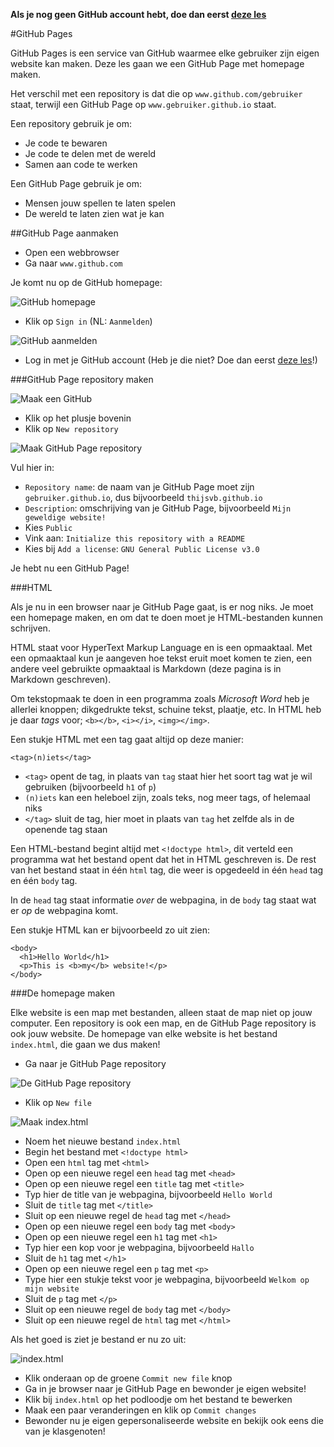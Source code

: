 **Als je nog geen GitHub account hebt, doe dan eerst [deze les](GitHub.md)**

#GitHub Pages

GitHub Pages is een service van GitHub waarmee elke gebruiker zijn eigen website kan maken. Deze les gaan we een GitHub Page met homepage maken.

Het verschil met een repository is dat die op `www.github.com/gebruiker` staat, terwijl een GitHub Page op `www.gebruiker.github.io` staat.

Een repository gebruik je om:
* Je code te bewaren
* Je code te delen met de wereld
* Samen aan code te werken

Een GitHub Page gebruik je om:
* Mensen jouw spellen te laten spelen
* De wereld te laten zien wat je kan

##GitHub Page aanmaken

* Open een webbrowser
* Ga naar `www.github.com`

Je komt nu op de GitHub homepage:

![GitHub homepage](GitHubHomepage.png)

* Klik op `Sign in` (NL: `Aanmelden`)

![GitHub aanmelden](GitHubSignIn.png)

* Log in met je GitHub account (Heb je die niet? Doe dan eerst [deze les](GitHub.md)!)

###GitHub Page repository maken

![Maak een GitHub](GitHubCreateNewRepository.png)

* Klik op het plusje bovenin
* Klik op `New repository`
 
![Maak GitHub Page repository](GitHubCreatePage.png)

Vul hier in:

 * `Repository name`: de naam van je GitHub Page moet zijn `gebruiker.github.io`, dus bijvoorbeeld `thijsvb.github.io`
 * `Description`: omschrijving van je GitHub Page, bijvoorbeeld `Mijn geweldige website!`
 * Kies `Public`
 * Vink aan: `Initialize this repository with a README`
 * Kies bij `Add a license`: `GNU General Public License v3.0`

Je hebt nu een GitHub Page!

###HTML

Als je nu in een browser naar je GitHub Page gaat, is er nog niks. Je moet een homepage maken, en om dat te doen moet je HTML-bestanden kunnen schrijven.

HTML staat voor HyperText Markup Language en is een opmaaktaal. Met een opmaaktaal kun je aangeven hoe tekst eruit moet komen te zien, een andere veel gebruikte opmaaktaal is Markdown (deze pagina is in Markdown geschreven).

Om tekstopmaak te doen in een programma zoals *Microsoft Word* heb je allerlei knoppen; dikgedrukte tekst, schuine tekst, plaatje, etc.
In HTML heb je daar *tags* voor; `<b></b>`, `<i></i>`, `<img></img>`.

Een stukje HTML met een tag gaat altijd op deze manier:

`<tag>(n)iets</tag>`

* `<tag>` opent de tag, in plaats van `tag` staat hier het soort tag wat je wil gebruiken (bijvoorbeeld `h1` of `p`)
* `(n)iets` kan een heleboel zijn, zoals teks, nog meer tags, of helemaal niks
* `</tag>` sluit de tag, hier moet in plaats van `tag` het zelfde als in de openende tag staan

Een HTML-bestand begint altijd met `<!doctype html>`, dit verteld een programma wat het bestand opent dat het in HTML geschreven is.
De rest van het bestand staat in één `html` tag, die weer is opgedeeld in één `head` tag en één `body` tag.

In de `head` tag staat informatie *over* de webpagina, in de `body` tag staat wat er *op* de webpagina komt.

Een stukje HTML kan er bijvoorbeeld zo uit zien:
```
<body>
  <h1>Hello World</h1>
  <p>This is <b>my</b> website!</p>
</body>
```

###De homepage maken

Elke website is een map met bestanden, alleen staat de map niet op jouw computer. Een repository is ook een map, en de GitHub Page repository is ook jouw website. De homepage van elke website is het bestand `index.html`, die gaan we dus maken!

* Ga naar je GitHub Page repository

![De GitHub Page repository](GitHubCreateNewFile.png)

* Klik op `New file`

![Maak index.html](GitHubCreateIndex.png)

* Noem het nieuwe bestand `index.html`
* Begin het bestand met `<!doctype html>`
* Open een `html` tag met `<html>`
* Open op een nieuwe regel een `head` tag met `<head>`
* Open op een nieuwe regel een `title` tag met `<title>`
* Typ hier de title van je webpagina, bijvoorbeeld `Hello World`
* Sluit de `title` tag met `</title>`
* Sluit op een nieuwe regel de `head` tag met `</head>`
* Open op een nieuwe regel een `body` tag met `<body>`
* Open op een nieuwe regel een `h1` tag met `<h1>`
* Typ hier een kop voor je webpagina, bijvoorbeeld `Hallo`
* Sluit de `h1` tag met `</h1>`
* Open op een nieuwe regel een `p` tag met `<p>`
* Type hier een stukje tekst voor je webpagina, bijvoorbeeld `Welkom op mijn website`
* Sluit de `p` tag met `</p>`
* Sluit op een nieuwe regel de `body` tag met `</body>`
* Sluit op een nieuwe regel de `html` tag met `</html>`

Als het goed is ziet je bestand er nu zo uit:

![index.html](GitHubCreateIndex1.png)

* Klik onderaan op de groene `Commit new file` knop
* Ga in je browser naar je GitHub Page en bewonder je eigen website!
* Klik bij `index.html` op het podloodje om het bestand te bewerken
* Maak een paar veranderingen en klik op `Commit changes`
* Bewonder nu je eigen gepersonaliseerde website en bekijk ook eens die van je klasgenoten!
